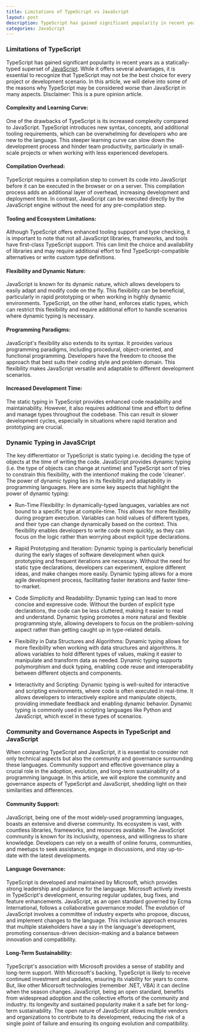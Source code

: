 ```yaml
---
title: Limitations of TypeScript vs JavaScript
layout: post
description: TypeScript has gained significant popularity in recent years as a statically-typed superset of JavaScript. While it offers several advantages, it is essential to recognize that TypeScript may not be the best choice for many projects or development scenarios. 
categories: JavaScript
---
```


### Limitations of TypeScript
TypeScript has gained significant popularity in recent years as a statically-typed superset of [JavaScript](/2023/02/22/Why-JavaScript-is-Great.html). While it offers several advantages, it is essential to recognize that TypeScript may not be the best choice for every project or development scenario. In this article, we will delve into some of the reasons why TypeScript may be considered worse than JavaScript in many aspects. Disclaimer: This is a pure opinion article.

#### Complexity and Learning Curve:
One of the drawbacks of TypeScript is its increased complexity compared to JavaScript. TypeScript introduces new syntax, concepts, and additional tooling requirements, which can be overwhelming for developers who are new to the language. This steeper learning curve can slow down the development process and hinder team productivity, particularly in small-scale projects or when working with less experienced developers.

#### Compilation Overhead:
TypeScript requires a compilation step to convert its code into JavaScript before it can be executed in the browser or on a server. This compilation process adds an additional layer of overhead, increasing development and deployment time. In contrast, JavaScript can be executed directly by the JavaScript engine without the need for any pre-compilation step.

#### Tooling and Ecosystem Limitations:
Although TypeScript offers enhanced tooling support and type checking, it is important to note that not all JavaScript libraries, frameworks, and tools have first-class TypeScript support. This can limit the choice and availability of libraries and may require additional effort to find TypeScript-compatible alternatives or write custom type definitions.

#### Flexibility and Dynamic Nature:
JavaScript is known for its dynamic nature, which allows developers to easily adapt and modify code on the fly. This flexibility can be beneficial, particularly in rapid prototyping or when working in highly dynamic environments. TypeScript, on the other hand, enforces static types, which can restrict this flexibility and require additional effort to handle scenarios where dynamic typing is necessary.

#### Programming Paradigms:
JavaScript's flexibility also extends to its syntax. It provides various programming paradigms, including procedural, object-oriented, and functional programming. Developers have the freedom to choose the approach that best suits their coding style and problem domain. This flexibility makes JavaScript versatile and adaptable to different development scenarios.

#### Increased Development Time:
The static typing in TypeScript provides enhanced code readability and maintainability. However, it also requires additional time and effort to define and manage types throughout the codebase. This can result in slower development cycles, especially in situations where rapid iteration and prototyping are crucial.

### Dynamic Typing in JavaSCript
The key differentiator or TypeScript is static typing i.e. deciding the type of objects at the time of writing the code. JavaScript provides dynamic typing (i.e. the type of objects can change at runtime) and TypeScript sort of tries to constrain this flexibility, with the intentionof making the code 'cleaner'. The power of dynamic typing lies in its flexibility and adaptability in programming languages. Here are some key aspects that highlight the power of dynamic typing:

- Run-Time Flexibility: In dynamically-typed languages, variables are not bound to a specific type at compile-time. This allows for more flexibility during program execution. Variables can hold values of different types, and their type can change dynamically based on the context. This flexibility enables developers to write code more quickly, as they can focus on the logic rather than worrying about explicit type declarations.

- Rapid Prototyping and Iteration: Dynamic typing is particularly beneficial during the early stages of software development when quick prototyping and frequent iterations are necessary. Without the need for static type declarations, developers can experiment, explore different ideas, and make changes more easily. Dynamic typing allows for a more agile development process, facilitating faster iterations and faster time-to-market.

- Code Simplicity and Readability: Dynamic typing can lead to more concise and expressive code. Without the burden of explicit type declarations, the code can be less cluttered, making it easier to read and understand. Dynamic typing promotes a more natural and flexible programming style, allowing developers to focus on the problem-solving aspect rather than getting caught up in type-related details.

- Flexibility in Data Structures and Algorithms: Dynamic typing allows for more flexibility when working with data structures and algorithms. It allows variables to hold different types of values, making it easier to manipulate and transform data as needed. Dynamic typing supports polymorphism and duck typing, enabling code reuse and interoperability between different objects and components.

- Interactivity and Scripting: Dynamic typing is well-suited for interactive and scripting environments, where code is often executed in real-time. It allows developers to interactively explore and manipulate objects, providing immediate feedback and enabling dynamic behavior. Dynamic typing is commonly used in scripting languages like Python and JavaScript, which excel in these types of scenarios.


### Community and Governance Aspects in TypeScript and JavaScript
When comparing TypeScript and JavaScript, it is essential to consider not only technical aspects but also the community and governance surrounding these languages. Community support and effective governance play a crucial role in the adoption, evolution, and long-term sustainability of a programming language. In this article, we will explore the community and governance aspects of TypeScript and JavaScript, shedding light on their similarities and differences.

#### Community Support:
JavaScript, being one of the most widely-used programming languages, boasts an extensive and diverse community. Its ecosystem is vast, with countless libraries, frameworks, and resources available. The JavaScript community is known for its inclusivity, openness, and willingness to share knowledge. Developers can rely on a wealth of online forums, communities, and meetups to seek assistance, engage in discussions, and stay up-to-date with the latest developments.

#### Language Governance:
TypeScript is developed and maintained by Microsoft, which provides strong leadership and guidance for the language. Microsoft actively invests in TypeScript's development, ensuring regular updates, bug fixes, and feature enhancements. JavaScript, as an open standard governed by Ecma International, follows a collaborative governance model. The evolution of JavaScript involves a committee of industry experts who propose, discuss, and implement changes to the language. This inclusive approach ensures that multiple stakeholders have a say in the language's development, promoting consensus-driven decision-making and a balance between innovation and compatibility.

#### Long-Term Sustainability:
TypeScript's association with Microsoft provides a sense of stability and long-term support. With Microsoft's backing, TypeScript is likely to receive continued investment and updates, ensuring its viability for years to come. But, like other Micorsoft technologies (remember .NET, VBA) it can decline when the season changes. JavaScript, being an open standard, benefits from widespread adoption and the collective efforts of the community and industry. Its longevity and sustained popularity make it a safe bet for long-term sustainability. The open nature of JavaScript allows multiple vendors and organizations to contribute to its development, reducing the risk of a single point of failure and ensuring its ongoing evolution and compatibility.



